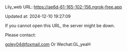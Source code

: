Lily_web URL: https://ae6d-61-165-102-156.ngrok-free.app

Updated at: 2024-12-10 19:27:09

If you cannot open this URL, the server might be down.

Please contact: 

goley04@foxmail.com Or Wechat:GL_yeaH